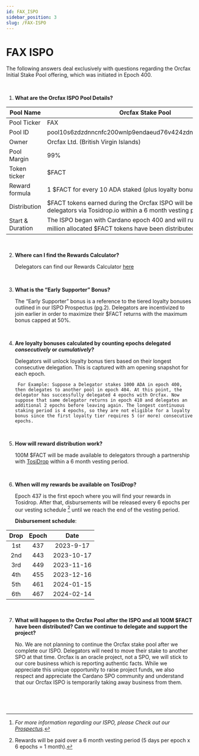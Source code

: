 ```yaml
---
id: FAX_ISPO
sidebar_position: 3
slug: /FAX-ISPO
---
```


# FAX ISPO


The following answers deal exclusively with questions regarding the Orcfax Initial Stake Pool offering, which was initiated in Epoch 400.

&nbsp;

1. **What are the Orcfax ISPO Pool Details?**

| Pool Name | Orcfax Stake Pool |
| ----------- | ----------- |
| Pool Ticker | FAX |
| Pool ID | pool10s6zdzdnncnfc200wnlp9endaeud76v424zdnurx9askwshm02x |
| Owner | Orcfax Ltd. (British Virgin Islands) |
| Pool Margin | 99% |
| Token ticker | $FACT |
| Reward formula | 1 $FACT for every 10 ADA staked (plus loyalty bonuses per epoch) |
| Distribution | $FACT tokens earned during the Orcfax ISPO will become available to delegators via Tosidrop.io within a 6 month vesting period. |
| Start & Duration | The ISPO began with Cardano epoch 400 and will run until the 100 million allocated $FACT tokens have been distributed [^1]. | 

&nbsp;

2. **Where can I find the Rewards Calculator?** 
    
    Delegators can find our Rewards Calculator [here](https://rewards.orcfax.io/)

&nbsp;

3. **What is the “Early Supporter” Bonus?**

    The “Early Supporter” bonus is a reference to the tiered loyalty bonuses outlined in our ISPO Prospectus (pg.2). Delegators are incentivized to join earlier in order to maximize their $FACT returns with the maximum bonus capped at 50%.

&nbsp;

4. **Are loyalty bonuses calculated by counting epochs delegated *consecutively* or *cumulatively*?**

    Delegators will unlock loyalty bonus tiers based on their longest consecutive delegation. This is captured with am opening snapshot for each epoch. 
    
        For Example: Suppose a Delegator stakes 1000 ADA in epoch 400, then delegates to another pool in epoch 404. At this point, the delegator has successfully delegated 4 epochs with Orcfax. Now suppose that same delegator returns in epoch 410 and delegates an additional 2 epochs before leaving again. The longest continuous staking period is 4 epochs, so they are not eligible for a loyalty bonus since the first loyalty tier requires 5 (or more) consecutive epochs.

&nbsp;

5. **How will reward distribution work?**
    
    100M $FACT will be made available to delegators through a partnership with [TosiDrop](https://www.tosidrop.io/) within a 6 month vesting period.

&nbsp;

6. **When will my rewards be available on TosiDrop?**
    
    Epoch 437 is the first epoch where you will find your rewards in Tosidrop. After that, disbursements will be released every 6 epochs per our vesting schedule [^2] until we reach the end of the vesting period.

    **Disbursement schedule**:

| Drop | Epoch | Date |
| :-----: | :-----:| :-----: |
| 1st | 437 | 2023-9-17 |
| 2nd | 443 | 2023-10-17 |
| 3rd | 449 | 2023-11-16 |
| 4th | 455 | 2023-12-16 |
| 5th | 461 | 2024-01-15 |
| 6th | 467 | 2024-02-14 |

&nbsp;

7. **What will happen to the Orcfax Pool after the ISPO and all 100M $FACT have been distributed? Can we continue to delegate and support the project?**

    No. We are not planning to continue the Orcfax stake pool after we complete our ISPO. Delegators will need to move their stake to another SPO at that time. Orcfax is an oracle project, not a SPO, we will stick to our core business which is reporting authentic facts. While we appreciate this unique opportunity to raise project funds, we also respect and appreciate the Cardano SPO community and understand that our Orcfax ISPO is temporarily taking away business from them.

&nbsp;

&nbsp;

[^1]: *For more information regarding our ISPO, please Check out our [Prospectus](https://orcfax.io/#ispo).*

[^2]: Rewards will be paid over a 6 month vesting period (5 days per epoch x 6 epochs = 1 month).